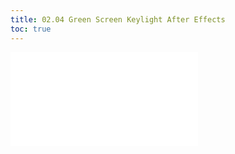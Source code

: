 ```yaml
---
title: 02.04 Green Screen Keylight After Effects
toc: true
---
```


![Link to included file content](../../../../video/after-effects/green-screen-key-with-keylight-in-after-effects.md)
